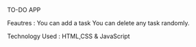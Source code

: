 TO-DO APP

Feautres : You can add a task 
           You can delete any task randomly.

Technology Used : HTML,CSS & JavaScript
